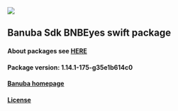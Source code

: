 [![](https://www.banuba.com/hubfs/Banuba_November2018/Images/Banuba%20SDK.png)](https://docs.banuba.com/face-ar-sdk-v1/ios/ios_overview)

## Banuba Sdk BNBEyes swift package

#### About packages see [HERE](https://docs.banuba.com/face-ar-sdk-v1/ios/ios_packages)

#### Package version: **1.14.1-175-g35e1b614c0**

#### **[Banuba homepage](https://banuba.com)**

#### **[License](https://www.banuba.com/terms)**
